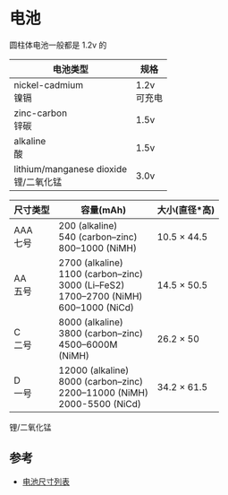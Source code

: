 # 电池

圆柱体电池一般都是 1.2v 的

电池类型|规格
----|----
nickel-cadmium<br>镍镉|1.2v<br>可充电
zinc-carbon<br>锌碳|1.5v
alkaline<br>酸|1.5v
 lithium/manganese dioxide<br>锂/二氧化锰|3.0v



尺寸类型|容量(mAh)|大小(直径*高)
----|----|----
AAA<br>七号|200 (alkaline)<br>540 (carbon–zinc)<br>800–1000 (NiMH)	| 10.5 × 44.5
AA<br>五号|2700 (alkaline)<br>1100 (carbon–zinc)<br>3000 (Li–FeS2)<br>1700–2700 (NiMH)<br>600–1000 (NiCd)|14.5 × 50.5
C<br>二号|8000 (alkaline)<br>3800 (carbon–zinc)<br>4500–6000M<br>(NiMH)|26.2 × 50
D<br>一号|12000 (alkaline)<br>8000 (carbon–zinc)<br>2200–11000 (NiMH)<br>2000-5500 (NiCd)|34.2 × 61.5




锂/二氧化锰

## 参考
* [电池尺寸列表](https://en.wikipedia.org/wiki/List_of_battery_sizes)
